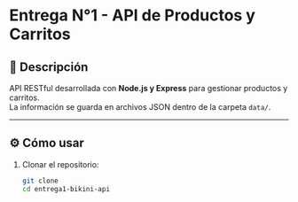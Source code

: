 # Entrega N°1 - API de Productos y Carritos

## 📌 Descripción
API RESTful desarrollada con **Node.js y Express** para gestionar productos y carritos.  
La información se guarda en archivos JSON dentro de la carpeta `data/`.

---

## ⚙️ Cómo usar
1. Clonar el repositorio:
   ```bash
   git clone 
   cd entrega1-bikini-api
